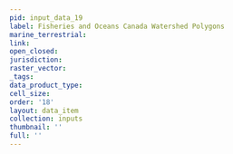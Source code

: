 ```yaml
---
pid: input_data_19
label: Fisheries and Oceans Canada Watershed Polygons
marine_terrestrial: 
link: 
open_closed: 
jurisdiction: 
raster_vector: 
_tags: 
data_product_type: 
cell_size: 
order: '18'
layout: data_item
collection: inputs
thumbnail: ''
full: ''
---
```

